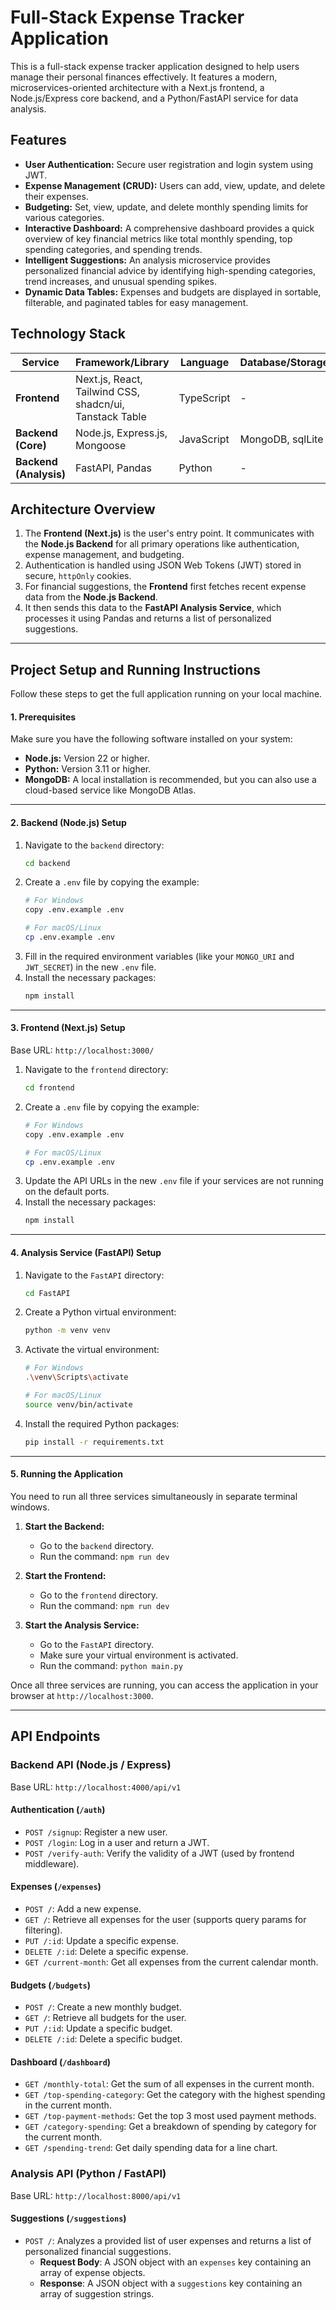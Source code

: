 # Full-Stack Expense Tracker Application

This is a full-stack expense tracker application designed to help users manage their personal finances effectively. It features a modern, microservices-oriented architecture with a Next.js frontend, a Node.js/Express core backend, and a Python/FastAPI service for data analysis.

## Features

*   **User Authentication:** Secure user registration and login system using JWT.
*   **Expense Management (CRUD):** Users can add, view, update, and delete their expenses.
*   **Budgeting:** Set, view, update, and delete monthly spending limits for various categories.
*   **Interactive Dashboard:** A comprehensive dashboard provides a quick overview of key financial metrics like total monthly spending, top spending categories, and spending trends.
*   **Intelligent Suggestions:** An analysis microservice provides personalized financial advice by identifying high-spending categories, trend increases, and unusual spending spikes.
*   **Dynamic Data Tables:** Expenses and budgets are displayed in sortable, filterable, and paginated tables for easy management.

## Technology Stack

| Service             | Framework/Library                                                              | Language   | Database/Storage |
| ------------------- | ------------------------------------------------------------------------------ | ---------- | ---------------- |
| **Frontend**        | Next.js, React, Tailwind CSS, shadcn/ui, Tanstack Table                        | TypeScript | -                |
| **Backend (Core)**  | Node.js, Express.js, Mongoose                                                  | JavaScript | MongoDB, sqlLite |
| **Backend (Analysis)** | FastAPI, Pandas                                                                | Python     | -                |

## Architecture Overview

1.  The **Frontend (Next.js)** is the user's entry point. It communicates with the **Node.js Backend** for all primary operations like authentication, expense management, and budgeting.
2.  Authentication is handled using JSON Web Tokens (JWT) stored in secure, `httpOnly` cookies.
3.  For financial suggestions, the **Frontend** first fetches recent expense data from the **Node.js Backend**.
4.  It then sends this data to the **FastAPI Analysis Service**, which processes it using Pandas and returns a list of personalized suggestions.

---

## Project Setup and Running Instructions

Follow these steps to get the full application running on your local machine.

#### **1. Prerequisites**

Make sure you have the following software installed on your system:

*   **Node.js:** Version 22 or higher.
*   **Python:** Version 3.11 or higher.
*   **MongoDB:** A local installation is recommended, but you can also use a cloud-based service like MongoDB Atlas.

---

#### **2. Backend (Node.js) Setup**

1.  Navigate to the `backend` directory:
    ```bash
    cd backend
    ```
2.  Create a `.env` file by copying the example:
    ```bash
    # For Windows
    copy .env.example .env

    # For macOS/Linux
    cp .env.example .env
    ```
3.  Fill in the required environment variables (like your `MONGO_URI` and `JWT_SECRET`) in the new `.env` file.
4.  Install the necessary packages:
    ```bash
    npm install
    ```

---

#### **3. Frontend (Next.js) Setup**

Base URL: `http://localhost:3000/`

1.  Navigate to the `frontend` directory:
    ```bash
    cd frontend
    ```
2.  Create a `.env` file by copying the example:
    ```bash
    # For Windows
    copy .env.example .env

    # For macOS/Linux
    cp .env.example .env
    ```
3.  Update the API URLs in the new `.env` file if your services are not running on the default ports.
4.  Install the necessary packages:
    ```bash
    npm install
    ```

---

#### **4. Analysis Service (FastAPI) Setup**

1.  Navigate to the `FastAPI` directory:
    ```bash
    cd FastAPI
    ```
2.  Create a Python virtual environment:
    ```bash
    python -m venv venv
    ```
3.  Activate the virtual environment:
    ```bash
    # For Windows
    .\venv\Scripts\activate

    # For macOS/Linux
    source venv/bin/activate
    ```
4.  Install the required Python packages:
    ```bash
    pip install -r requirements.txt
    ```

---

#### **5. Running the Application**

You need to run all three services simultaneously in separate terminal windows.

1.  **Start the Backend:**
    *   Go to the `backend` directory.
    *   Run the command: `npm run dev`

2.  **Start the Frontend:**
    *   Go to the `frontend` directory.
    *   Run the command: `npm run dev`

3.  **Start the Analysis Service:**
    *   Go to the `FastAPI` directory.
    *   Make sure your virtual environment is activated.
    *   Run the command: `python main.py`

Once all three services are running, you can access the application in your browser at `http://localhost:3000`.

---

## API Endpoints

### Backend API (Node.js / Express)

Base URL: `http://localhost:4000/api/v1`

#### Authentication (`/auth`)
*   `POST /signup`: Register a new user.
*   `POST /login`: Log in a user and return a JWT.
*   `POST /verify-auth`: Verify the validity of a JWT (used by frontend middleware).

#### Expenses (`/expenses`)
*   `POST /`: Add a new expense.
*   `GET /`: Retrieve all expenses for the user (supports query params for filtering).
*   `PUT /:id`: Update a specific expense.
*   `DELETE /:id`: Delete a specific expense.
*   `GET /current-month`: Get all expenses from the current calendar month.

#### Budgets (`/budgets`)
*   `POST /`: Create a new monthly budget.
*   `GET /`: Retrieve all budgets for the user.
*   `PUT /:id`: Update a specific budget.
*   `DELETE /:id`: Delete a specific budget.

#### Dashboard (`/dashboard`)
*   `GET /monthly-total`: Get the sum of all expenses in the current month.
*   `GET /top-spending-category`: Get the category with the highest spending in the current month.
*   `GET /top-payment-methods`: Get the top 3 most used payment methods.
*   `GET /category-spending`: Get a breakdown of spending by category for the current month.
*   `GET /spending-trend`: Get daily spending data for a line chart.

### Analysis API (Python / FastAPI)

Base URL: `http://localhost:8000/api/v1`

#### Suggestions (`/suggestions`)
*   `POST /`: Analyzes a provided list of user expenses and returns a list of personalized financial suggestions.
    *   **Request Body**: A JSON object with an `expenses` key containing an array of expense objects.
    *   **Response**: A JSON object with a `suggestions` key containing an array of suggestion strings.

